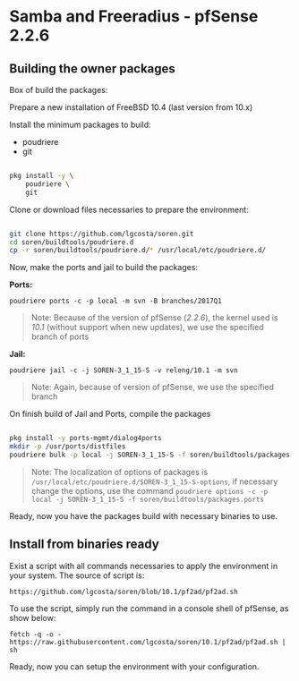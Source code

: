Samba and Freeradius - pfSense 2.2.6
====================================

Building the owner packages
---------------------------

Box of build the packages:

Prepare a new installation of FreeBSD 10.4 (last version from 10.x)

Install the minimum packages to build:

- poudriere
- git

```bash

pkg install -y \
    poudriere \
    git

```

Clone or download files necessaries to prepare the environment:

```bash

git clone https://github.com/lgcosta/soren.git
cd soren/buildtools/poudriere.d
cp -r soren/buildtools/poudriere.d/* /usr/local/etc/poudriere.d/

```

Now, make the ports and jail to build the packages:

**Ports:**

`poudriere ports -c -p local -m svn -B branches/2017Q1`

> Note: Because of the version of pfSense (*2.2.6*), the kernel used is *10.1* (without support when new updates), we use the specified branch of ports

**Jail:**

`poudriere jail -c -j SOREN-3_1_15-S -v releng/10.1 -m svn`

> Note: Again, because of version of pfSense, we use the specified branch

On finish build of Jail and Ports, compile the packages

```bash

pkg install -y ports-mgmt/dialog4ports
mkdir -p /usr/ports/distfiles
poudriere bulk -p local -j SOREN-3_1_15-S -f soren/buildtools/packages.ports

```

> Note: The localization of options of packages is `/usr/local/etc/poudriere.d/SOREN-3_1_15-S-options`, if necessary change the options, use the command `poudriere options -c -p local -j SOREN-3_1_15-S -f soren/buildtools/packages.ports`

Ready, now you have the packages build with necessary binaries to use.

Install from binaries ready
---------------------------

Exist a script with all commands necessaries to apply the environment in your system. The source of script is:

`https://github.com/lgcosta/soren/blob/10.1/pf2ad/pf2ad.sh`

To use the script, simply run the command in a console shell of pfSense, as show below:

`fetch -q -o - https://raw.githubusercontent.com/lgcosta/soren/10.1/pf2ad/pf2ad.sh | sh`

Ready, now you can setup the environment with your configuration.
